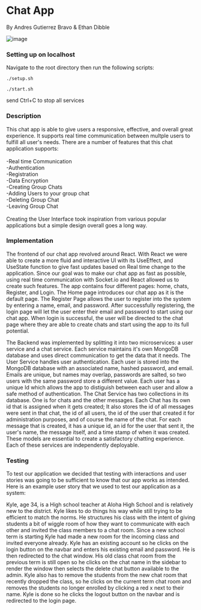 # Chat App
By Andres Gutierrez Bravo & Ethan Dibble

![image](https://private-user-images.githubusercontent.com/146913704/338780370-2f54b1a6-b0dc-496e-b2ce-97786df525fd.png?jwt=eyJhbGciOiJIUzI1NiIsInR5cCI6IkpXVCJ9.eyJpc3MiOiJnaXRodWIuY29tIiwiYXVkIjoicmF3LmdpdGh1YnVzZXJjb250ZW50LmNvbSIsImtleSI6ImtleTUiLCJleHAiOjE3MTgxNTE1MDQsIm5iZiI6MTcxODE1MTIwNCwicGF0aCI6Ii8xNDY5MTM3MDQvMzM4NzgwMzcwLTJmNTRiMWE2LWIwZGMtNDk2ZS1iMmNlLTk3Nzg2ZGY1MjVmZC5wbmc_WC1BbXotQWxnb3JpdGhtPUFXUzQtSE1BQy1TSEEyNTYmWC1BbXotQ3JlZGVudGlhbD1BS0lBVkNPRFlMU0E1M1BRSzRaQSUyRjIwMjQwNjEyJTJGdXMtZWFzdC0xJTJGczMlMkZhd3M0X3JlcXVlc3QmWC1BbXotRGF0ZT0yMDI0MDYxMlQwMDEzMjRaJlgtQW16LUV4cGlyZXM9MzAwJlgtQW16LVNpZ25hdHVyZT1iODRmNTA2YzE0Y2I3OTM1OTlhMGJkM2I5MzE1NzllOWZlY2QwMWUzNzU0NjY1NjNmMWMyNmE0NzE4MjI5MzVkJlgtQW16LVNpZ25lZEhlYWRlcnM9aG9zdCZhY3Rvcl9pZD0wJmtleV9pZD0wJnJlcG9faWQ9MCJ9.rQemr4aKAb3KHuMDpFvAfyKLzYIy6IbH8qf9YL7Xr5c)

### Setting up on localhost
Navigate to the root directory then run the following scripts:
```
./setup.sh
```
```
./start.sh
```
send Ctrl+C to stop all services <br />

### Description
This chat app is able to give users a responsive, effective, and overall great experience.
It supports real time communication between multple users to fulfill all user's needs.
There are a number of features that this chat application supports: <br /> 
<br />
    -Real time Communication <br /> 
    -Authentication <br />
    -Registration <br />
    -Data Encryption <br />
    -Creating Group Chats <br />
    -Adding Users to your group chat <br />
    -Deleting Group Chat <br />
    -Leaving Group Chat <br />
<br />
Creating the User Interface took inspiration from various popular applications but a simple
design overall goes a long way.

### Implementation
The frontend of our chat app revolved around React. With React we were able to create a more
fluid and interactive UI with its UseEffect, and UseState function to give fast updates based
on Real time change to the application. Since our goal was to make our chat app as fast as 
possible, using real time communication with Socket.io and React allowed us to create such features.
The app contains four different pages: home, chats, Register, and Login. The Home page introduces
our chat app as it is the default page. The Register Page allows the user to register into the
system by entering a name, email, and password. After successfully registering, the login page
will let the user enter their email and password to start using our chat app. When login is
successful, the user will be directed to the chat page where they are able to create chats and
start using the app to its full potential.

The Backend was implemented by splitting it into two microservices: a user service and a chat
service. Each service maintains it's own MongoDB database and uses direct communication to get 
the data that it needs. The User Service handles user authentication. Each user is stored into 
the MongoDB database with an associated name, hashed password, and email. Emails are unique,
but names may overlap, passwords are salted, so two users with the same password store a different
value. Each user has a unique Id which allows the app to distiguish between each user and allow a 
safe method of authentication. The Chat Service has two collections in its database. One is for 
chats and the other messages. Each Chat has its own id that is assigned when it gets created; 
It also stores the id of all messages were sent in that chat, the id of all users, the id of the 
user that created it for administration purposes, and of course the name of the chat. For each 
message that is created, it has a unique id, an id for the user that sent it, the user's name, 
the message itself, and a time stamp of when it was created. These models are essential to create 
a satisfactory chatting experience. Each of these services are independently deployable.

### Testing
To test our application we decided that testing with interactions and user stories was going to be 
sufficient to know that our app works as intended. Here is an example user story that we used to
test our application as a system:

Kyle, age 34, is a High school teacher at Aloha High School and is relatively new to the district. 
Kyle likes to do things his way while still trying to be efficient to match the norms. He structures 
his class with the intent of giving students a bit of wiggle room of how they want to communicate with 
each other and invited the class members to a chat room. 
Since a new school term is starting Kyle had made a new room for the incoming class and invited 
everyone already. Kyle has an existing account so he clicks on the login button on the navbar and 
enters his existing email and password. He is then redirected to the chat window. His old class 
chat room from the previous term is still open so he clicks on the chat name in the sidebar to 
render the window then selects the delete chat button available to the admin. Kyle also has to remove 
the students from the new chat room that recently dropped the class, so he clicks on the current term 
chat room and removes the students no longer enrolled by clicking a red x next to their name. Kyle is
done so he clicks the logout button on the navbar and is redirected to the login page.
